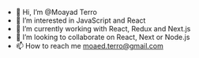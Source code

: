 - 👋 Hi, I’m @Moayad Terro
- 👀 I’m interested in JavaScript and React 
- 🌱 I’m currently working with React, Redux and Next.js
- 💞️ I’m looking to collaborate on React, Next or Node.js
- 📫 How to reach me moaed.terro@gmail.com

<!---
Moayadterro/Moayadterro is a ✨ special ✨ repository because its `README.md` (this file) appears on your GitHub profile.
You can click the Preview link to take a look at your changes.
--->
